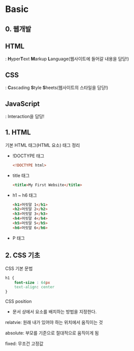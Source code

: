 # Basic

## 0. 웹개발 

## HTML

: **H**yper**T**ext **M**arkup **L**anguage(웹사이트에 들어갈 내용을 담당!)

## CSS

: **C**ascading **S**tyle **S**heets(웹사이트의 스타일을 담당!)

## JavaScript

: Interaction을 담당!



## 1. HTML

기본 HTML 태그(HTML 요소) 태그 정리

- !DOCTYPE 태그

  ```html
  <!DOCTYPE html>
  ```

- title 태그 

  ```html
  <title>My First Website</title>
  ```

- h1 ~ h6 태그

  ```html
  <h1>머릿말 1</h1>
  <h2>머릿말 2</h2>
  <h3>머릿말 3</h3>
  <h4>머릿말 4</h4>
  <h5>머릿말 5</h5>
  <h6>머릿말 6</h6>
  ```

- P 태그 

## 2. CSS 기초

CSS 기본 문법

```css
h1 {
	font-size : 64px
	text-align: center
}
```

CSS position

- 문서 상에서 요소를 배치하는 방법을 지정한다. 

relatvie: 원래 내가 있어야 하는 위치에서 움직이는 것

absolute: 부모를 기준으로 절대적으로 움직이게 됨

fixed: 무조건 고정값

